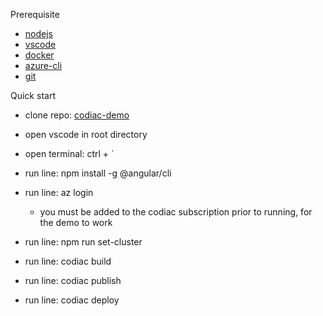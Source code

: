 Prerequisite

- [nodejs](https://nodejs.org/en/)
- [vscode](https://code.visualstudio.com/)
- [docker](https://www.docker.com/products/docker-desktop)
- [azure-cli](https://docs.microsoft.com/en-us/cli/azure/install-azure-cli)
- [git](https://git-scm.com/)

Quick start

- clone repo: [codiac-demo](https://github.com/codiac-io/codiac-demo)

- open vscode in root directory

- open terminal: ctrl + `

- run line: npm install -g @angular/cli

- run line: az login
  - you must be added to the codiac subscription prior to running, for the demo to work
- run line: npm run set-cluster

- run line: codiac build

- run line: codiac publish

- run line: codiac deploy

